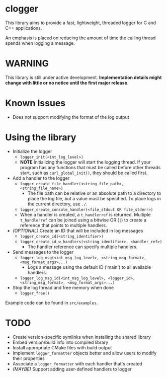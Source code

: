
# clogger

This library aims to provide a fast, lightweight, threaded logger for C and C++ applications.

An emphasis is placed on reducing the amount of time the calling thread spends when
logging a message.

# WARNING
This library is still under active development. **Implementation details might change with little
or no notice until the first major release.**

# Known Issues
* Does not support modifying the format of the log output

# Using the library
* Initialize the logger
    * `logger_init(<int_log_level>)`
    * **NOTE** Initializing the logger will start the logging thread. If your program has any functions
that must be called before other threads start, such as `curl_global_init()`, they should be called first.
* Add a handler to the logger
    * `logger_create_file_handler(<string_file_path>, <string_file_name>)`
        * The file path can be relative or an absolute path to a directory to place the log file,
but a value must be specified. To place logs in the current directory, use `./`.
    * `logger_create_console_handler(<file_stdout OR file_stderr>)`
    * When a handler is created, a `t_handlerref` is returned. Multiple `t_handlerref` can be joined
using a bitwise OR (`|`) to create a reference that points to multiple handlers.
* *(OPTIONAL)* Create an ID that will be included in log messages
    * `logger_create_id(<string_identifier>)`
    * `logger_create_id_w_handlers(<string_identifier>, <handler_ref>)`
        * The handler reference can specify multiple handlers.
* Send messages to the logger
    * `logger_log_msg(<int_msg_log_level>, <string_msg_format>, <msg_format_args>...)`
        * Logs a message using the default ID ('main') to all available handlers.
    * `logger_log_msg_id(<int_msg_log_level>, <logger_id>, <string_msg_format>, <msg_format_args>...)`
* Stop the log thread and free memory when done
    * `logger_free()`

Example code can be found in `src/examples`.

# TODO
* Create version-specific symlinks when installing the shared library
* Embed version/build info into compiled library
* Install appropriate CMake files with build output
* Implement `logger_formatter` objects better and allow users to modify their properties
* Associate a `logger_formatter` with each handler that's created
* *(MAYBE)* Support adding user-defined handlers to logger

